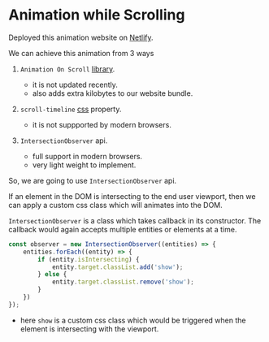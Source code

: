 # Animation while Scrolling

Deployed this animation website on [Netlify](https://static-scrolling-animation.netlify.app/).

We can achieve this animation from 3 ways

1. `Animation On Scroll` [library](https://michalsnik.github.io/aos/).
    * it is not updated recently.
    * also adds extra kilobytes to our website bundle. 

2. `scroll-timeline` [css](https://developer.mozilla.org/en-US/docs/Web/CSS/scroll-timeline) property.
    * it is not suppported by modern browsers.

3. `IntersectionObserver` api.
    * full support in modern browsers. 
    * very light weight to implement. 

So, we are going to use `IntersectionObserver` api. 

If an element in the DOM is intersecting to the end user viewport, then we can apply a custom css class which will animates into the DOM.

`IntersectionObserver` is a class which takes callback in its constructor. The callback would again accepts multiple entities or elements at a time.

```javascript
const observer = new IntersectionObserver((entities) => {
    entities.forEach((entity) => {
        if (entity.isIntersecting) {
            entity.target.classList.add('show');
        } else {
            entity.target.classList.remove('show');
        }
    })
});
```

* here `show` is a custom css class which would be triggered when the element is intersecting with the viewport. 